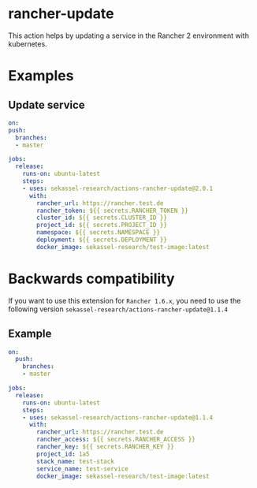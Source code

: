 # rancher-update

This action helps by updating a service in the Rancher 2 environment with kubernetes. 

# Examples

## Update service

```yaml
on:
push:
  branches:
  - master

jobs:
  release:
    runs-on: ubuntu-latest
    steps:
    - uses: sekassel-research/actions-rancher-update@2.0.1
      with:
        rancher_url: https://rancher.test.de
        rancher_token: ${{ secrets.RANCHER_TOKEN }}
        cluster_id: ${{ secrets.CLUSTER_ID }}
        project_id: ${{ secrets.PROJECT_ID }}
        namespace: ${{ secrets.NAMESPACE }}
        deployment: ${{ secrets.DEPLOYMENT }}
        docker_image: sekassel-research/test-image:latest
```

# Backwards compatibility

If you want to use this extension for `Rancher 1.6.x`, you need to use the following version `sekassel-research/actions-rancher-update@1.1.4`

## Example

```yaml
on:
  push:
    branches:
    - master

jobs:
  release:
    runs-on: ubuntu-latest
    steps:
    - uses: sekassel-research/actions-rancher-update@1.1.4
      with:
        rancher_url: https://rancher.test.de
        rancher_access: ${{ secrets.RANCHER_ACCESS }}
        rancher_key: ${{ secrets.RANCHER_KEY }}
        project_id: 1a5
        stack_name: test-stack
        service_name: test-service
        docker_image: sekassel-research/test-image:latest
```
